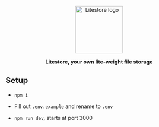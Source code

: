<p align='center'>
    <img width='128' height='128' src='https://litestore.shadofer.com/icon.png' alt='Litestore logo' />
</p>

<p align='center'>
    <b>
        Litestore,  your own lite-weight file storage
    </b>
</p>

## Setup

- `npm i`

- Fill out `.env.example` and rename to `.env`

- `npm run dev`, starts at port 3000
